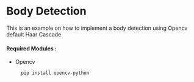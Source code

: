 # Body Detection 
This is an example on how to implement a body detection using Opencv default Haar Cascade 
#### Required Modules :
  - Opencv   
    ```bash
      pip install opencv-python